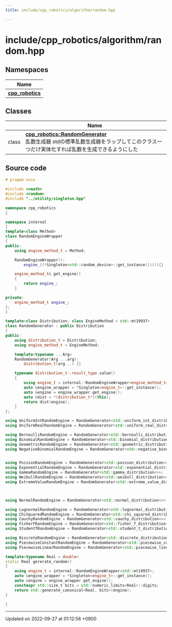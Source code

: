 ```yaml
---
title: include/cpp_robotics/algorithm/random.hpp

---
```


# include/cpp_robotics/algorithm/random.hpp



## Namespaces

| Name           |
| -------------- |
| **[cpp_robotics](/cpp_robotics/doxybook/Namespaces/namespacecpp__robotics/)**  |

## Classes

|                | Name           |
| -------------- | -------------- |
| class | **[cpp_robotics::RandomGenerator](/cpp_robotics/doxybook/Classes/classcpp__robotics_1_1RandomGenerator/)** <br>乱数生成器 stdの標準乱数生成器をラップしてこのクラス一つだけ実体化すれば乱数を生成できるようにした  |




## Source code

```cpp
# pragma once

#include <cmath>
#include <random>
#include "../utility/singleton.hpp"

namespace cpp_robotics
{

namespace internal
{
template<class Method>
class RandomEngineWrapper
{
public:
    using engine_method_t = Method;

    RandomEngineWrapper():
        engine_((*Singleton<std::random_device>::get_instance())()){}

    engine_method_t& get_engine()
    {
        return engine_;
    }

private:
    engine_method_t engine_;
};
}

template<class Distribution, class EngineMethod = std::mt19937>
class RandomGenerator : public Distribution
{
public:
    using distribution_t = Distribution;
    using engine_method_t = EngineMethod;

    template<typename ...Arg>
    RandomGenerator(Arg ...arg):
        distribution_t(arg...) {}

    typename distribution_t::result_type value()
    {
        using engine_t = internal::RandomEngineWrapper<engine_method_t>;
        auto &engine_wrapper = *Singleton<engine_t>::get_instance();
        auto &engine = engine_wrapper.get_engine();
        auto &dist = *(distribution_t*)(this);
        return dist(engine);
    }
};

using UniformIntRandomEngine = RandomGenerator<std::uniform_int_distribution<>>;
using UniformRealRandomEngine = RandomGenerator<std::uniform_real_distribution<>>;

using BernoulliRandomEngine = RandomGenerator<std::bernoulli_distribution>;
using BinomialRandomEngine = RandomGenerator<std::binomial_distribution<>>;
using GeometricRandomEngine = RandomGenerator<std::geometric_distribution<>>;
using NegativeBinomialRandomEngine = RandomGenerator<std::negative_binomial_distribution<>>;


using PoissonRandomEngine = RandomGenerator<std::poisson_distribution<>>;
using ExponentialRandomEngine = RandomGenerator<std::exponential_distribution<>>;
using GammaRandomEngine = RandomGenerator<std::gamma_distribution<>>;
using WeibullRandomEngine = RandomGenerator<std::weibull_distribution<>>;
using ExtremeValueRandomEngine = RandomGenerator<std::extreme_value_distribution<>>;



using NormalRandomEngine = RandomGenerator<std::normal_distribution<>>;

using LognormalRandomEngine = RandomGenerator<std::lognormal_distribution<>>;
using ChiSquaredRandomEngine = RandomGenerator<std::chi_squared_distribution<>>;
using CauchyRandomEngine = RandomGenerator<std::cauchy_distribution<>>;
using FisherFRandomEngine = RandomGenerator<std::fisher_f_distribution<>>;
using StudentTRandomEngine = RandomGenerator<std::student_t_distribution<>>;

using DiscreteRandomEngine = RandomGenerator<std::discrete_distribution<>>;
using PiecewiseConstantRandomEngine = RandomGenerator<std::piecewise_constant_distribution<>>;
using PiecewiseLinearRandomEngine = RandomGenerator<std::piecewise_linear_distribution<>>;

template<typename Real = double>
static Real gererate_random()
{
    using engine_t = internal::RandomEngineWrapper<std::mt19937>;
    auto &engine_wrapper = *Singleton<engine_t>::get_instance();
    auto &engine = engine_wrapper.get_engine();
    constexpr std::size_t bits = std::numeric_limits<Real>::digits;
    return std::generate_canonical<Real, bits>(engine);
}

}
```


-------------------------------

Updated on 2022-09-27 at 01:12:56 +0900
